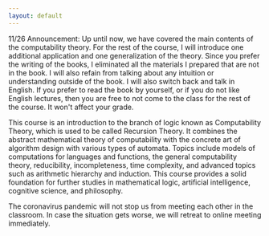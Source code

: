 ```yaml
---
layout: default
---
```


11/26 Announcement: Up until now, we have covered the main contents of the computability theory. For the rest of the course, I will introduce one additional application and one generalization of the theory. Since you prefer the writing of the books, I eliminated all the materials I prepared that are not in the book. I will also refain from talking about any intuition or understanding outside of the book. I will also switch back and talk in English. If you prefer to read the book by yourself, or if you do not like English lectures, then you are free to not come to the class for the rest of the course. It won't affect your grade.    

This course is an introduction to the branch of logic known as Computability Theory, which is used to be called Recursion Theory. It combines the abstract mathematical theory of computability with the concrete art of algorithm design with various types of automata. Topics include models of computations for languages and functions, the general computability theory, reducibility, incompleteness, time complexity, and advanced topics such as arithmetic hierarchy and induction. This course provides a solid foundation for further studies in mathematical logic, artificial intelligence, cognitive science, and philosophy. 

The coronavirus pandemic will not stop us from meeting each other in the classroom. In case the situation gets worse, we will retreat to online meeting immediately. 

